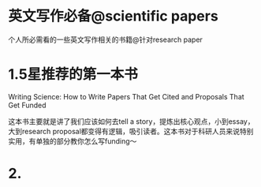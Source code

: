 # 英文写作必备@scientific papers
个人所必需看的一些英文写作相关的书籍@针对research paper

# 1.5星推荐的第一本书
Writing Science: How to Write Papers That Get Cited and Proposals That Get Funded

这本书主要就是讲了我们应该如何去tell a story，提炼出核心观点，小到essay，大到research proposal都变得有逻辑，吸引读者。这本书对于科研人员来说特别实用，有单独的部分教你怎么写funding～

# 2.
